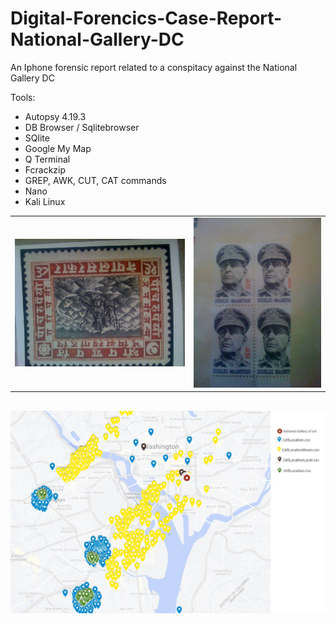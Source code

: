 # Digital-Forencics-Case-Report-National-Gallery-DC


An Iphone forensic report related to a conspitacy against the National Gallery DC

Tools:

- Autopsy 4.19.3
- DB Browser / Sqlitebrowser
- SQlite
- Google My Map
- Q Terminal
- Fcrackzip
- GREP, AWK, CUT, CAT commands
- Nano
- Kali Linux

| | |
| --- | --- |
| ![Photos9](/Resources/Images/43393-IMG_0050.JPG) | ![Photos13](/Resources/Images/43401-IMG_0054.JPG) |

![City View](/Resources/Maps/2.png)
---
